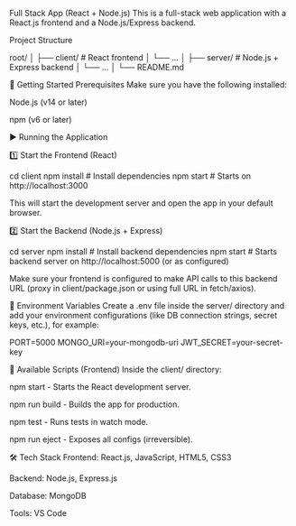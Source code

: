 Full Stack App (React + Node.js) This is a full-stack web application with a React.js frontend and a Node.js/Express backend.

Project Structure

root/ │ ├── client/ # React frontend │ └── ... │ ├── server/ # Node.js + Express backend │ └── ... │ └── README.md

🚀 Getting Started Prerequisites Make sure you have the following installed:

Node.js (v14 or later)

npm (v6 or later)

▶️ Running the Application

1️⃣ Start the Frontend (React)

cd client npm install # Install dependencies npm start # Starts on http://localhost:3000

This will start the development server and open the app in your default browser.

2️⃣ Start the Backend (Node.js + Express)

cd server npm install # Install backend dependencies npm start # Starts backend server on http://localhost:5000 (or as configured)

Make sure your frontend is configured to make API calls to this backend URL (proxy in client/package.json or using full URL in fetch/axios).

🔧 Environment Variables Create a .env file inside the server/ directory and add your environment configurations (like DB connection strings, secret keys, etc.), for example:

PORT=5000 MONGO_URI=your-mongodb-uri JWT_SECRET=your-secret-key

🧪 Available Scripts (Frontend) Inside the client/ directory:

npm start - Starts the React development server.

npm run build - Builds the app for production.

npm test - Runs tests in watch mode.

npm run eject - Exposes all configs (irreversible).

🛠 Tech Stack Frontend: React.js, JavaScript, HTML5, CSS3

Backend: Node.js, Express.js

Database: MongoDB

Tools: VS Code
